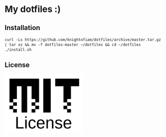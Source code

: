 # My dotfiles :)

## Installation

```
curl -Ls https://github.com/knightofiam/dotfiles/archive/master.tar.gz | tar xz && mv -f dotfiles-master ~/dotfiles && cd ~/dotfiles
./install.sh
```

## License

![MIT license](license-mit.png?raw=true)
